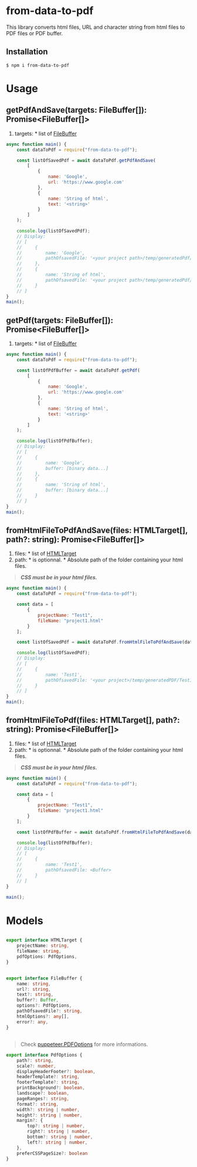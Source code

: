 # from-data-to-pdf
This library converts html files, URL and character string from html files to PDF files or PDF buffer.

## Installation
```$ npm i from-data-to-pdf```

# Usage

## getPdfAndSave(targets: FileBuffer[]): Promise<FileBuffer[]>
1.   targets:
    * list of [FileBuffer](#<FileBuffer>)

```js
async function main() {
    const dataToPdf = require("from-data-to-pdf");

    const listOfSavedPdf = await dataToPdf.getPdfAndSave(
        [
            {
                name: 'Google',
                url: 'https://www.google.com'
            },
            {
                name: 'String of html',
                text: '<string>'
            }
        ]
    );

    console.log(listOfSavedPdf);
    // Display:
    // [
    //     {
    //         name: 'Google',
    //         pathOfsavedFile: '<your project path>/temp/generatedPdf/Google1614854566504.pdf',
    //     },
    //     {
    //         name: 'String of html',
    //         pathOfsavedFile: '<your project path>/temp/generatedPdf/Strin-of-html1614854568915.pdf',
    //     }
    // ]
}
main();
```

## getPdf(targets: FileBuffer[]): Promise<FileBuffer[]>
1.   targets:
    * list of [FileBuffer](#<FileBuffer>)

```js
async function main() {
    const dataToPdf = require("from-data-to-pdf");

    const listOfPdfBuffer = await dataToPdf.getPdf(
        [
            {
                name: 'Google',
                url: 'https://www.google.com'
            },
            {
                name: 'String of html',
                text: '<string>'
            }
        ]
    );

    console.log(listOfPdfBuffer);
    // Display:
    // [
    //     {
    //         name: 'Google',
    //         buffer: [binary data...]
    //     },
    //     {
    //         name: 'String of html',
    //         buffer: [binary data...]
    //     }
    // ]
}
main();
```

## fromHtmlFileToPdfAndSave(files: HTMLTarget[], path?: string): Promise<FileBuffer[]>
1.   files:
    * list of [HTMLTarget](#<HTMLTarget>)
2.   path: 
    * is optionnal.
    * Absolute path of the folder containing your html files.

> ***CSS must be in your html files.***

```js
async function main() {
    const dataToPdf = require("from-data-to-pdf");

    const data = [
        {
            projectName: "Test1",
            fileName: "project1.html"
        }
    ];

    const listOfSavedPdf = await dataToPdf.fromHtmlFileToPdfAndSave(data);

    console.log(listOfSavedPdf);
    // Display:
    // [
    //     {
    //         name: 'Test1',
    //         pathOfsavedFile: '<your project>/temp/generatedPDF/Test11614887750982.pdf'
    //     }
    // ]
}
main();
```

## fromHtmlFileToPdf(files: HTMLTarget[], path?: string): Promise<FileBuffer[]>
1.   files:
    * list of [HTMLTarget](#<HTMLTarget>)
2.   path: 
    * is optionnal.
    * Absolute path of the folder containing your html files.

> ***CSS must be in your html files.***

```js
async function main() {
    const dataToPdf = require("from-data-to-pdf");

    const data = [
        {
            projectName: "Test1",
            fileName: "project1.html"
        }
    ];

    const listOfPdfBuffer = await dataToPdf.fromHtmlFileToPdfAndSave(data);

    console.log(listOfPdfBuffer);
    // Display:
    // [
    //     {
    //         name: 'Test1',
    //         pathOfsavedFile: <Buffer>
    //     }
    // ]
}

main();
```

# Models

## <HTMLTarget>
```ts
export interface HTMLTarget {
    projectName: string,
    fileName: string,
    pdfOptions: PdfOptions,
}
``` 

## <FileBuffer>
```ts
export interface FileBuffer {
    name: string,
    url?: string,
    text?: string,
    buffer?: Buffer,
    options?: PdfOptions,
    pathOfsavedFile?: string,
    htmlOptions?: any[],
    error?: any,
}
``` 

## <PdfOptions>

> Check [puppeteer.PDFOptions](https://pptr.dev/#?product=Puppeteer&version=v8.0.0&show=api-pagepdfoptions) for more informations.

```ts
export interface PdfOptions {
    path?: string,
    scale?: number,
    displayHeaderFooter?: boolean,
    headerTemplate?: string,
    footerTemplate?: string,
    printBackground?: boolean,
    landscape?: boolean,
    pageRanges?: string,
    format?: string,
    width?: string | number,
    height?: string | number,
    margin?: {
        top?: string | number,
        right?: string | number,
        bottom?: string | number,
        left?: string | number,
    },
    preferCSSPageSize?: boolean
}
``` 